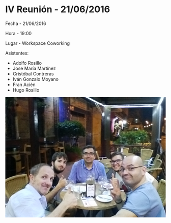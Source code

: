 # IV Reunión - 21/06/2016

Fecha - 21/06/2016

Hora  - 19:00

Lugar - Workspace Coworking

Asistentes:
* Adolfo Rosillo
* Jose María Martínez
* Cristóbal Contreras
* Iván Gonzalo Moyano
* Fran Acién
* Hugo Rosillo

![Algunos asistentes de la IV Reunión](09_4Reunion.jpg)
